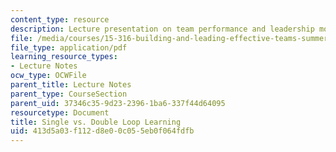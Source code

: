 ```yaml
---
content_type: resource
description: Lecture presentation on team performance and leadership models.
file: /media/courses/15-316-building-and-leading-effective-teams-summer-2005/413d5a03f112d8e00c055eb0f064fdfb_sng_dob_loop_lrn.pdf
file_type: application/pdf
learning_resource_types:
- Lecture Notes
ocw_type: OCWFile
parent_title: Lecture Notes
parent_type: CourseSection
parent_uid: 37346c35-9d23-2396-1ba6-337f44d64095
resourcetype: Document
title: Single vs. Double Loop Learning
uid: 413d5a03-f112-d8e0-0c05-5eb0f064fdfb
---
```

